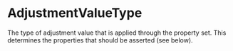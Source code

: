 AdjustmentValueType
===================

The type of adjustment value that is applied through the property set. This determines the properties that should be asserted (see below).
